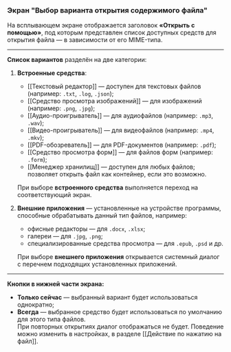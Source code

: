 ### Экран "Выбор варианта открытия содержимого файла"

На всплывающем экране отображается заголовок **«Открыть с помощью»**, под которым представлен список доступных средств для открытия файла — в зависимости от его MIME-типа.

---

**Список вариантов** разделён на две категории:

1. **Встроенные средства**:
   - [[Текстовый редактор]] — доступен для текстовых файлов (например: `.txt`, `.log`, `.json`);
   - [[Средство просмотра изображений]] — для изображений (например: `.png`, `.jpg`);
   - [[Аудио-проигрыватель]] — для аудиофайлов (например: `.mp3`, `.wav`);
   - [[Видео-проигрыватель]] — для видеофайлов (например: `.mp4`, `.mkv`);
   - [[PDF-обозреватель]] — для PDF-документов (например: `.pdf`);
   - [[Средство просмотра форм]] — для файлов форм (например: `.form`);
   - [[Менеджер хранилищ]] — доступен для любых файлов; позволяет открыть файл как контейнер, если это возможно.

   При выборе **встроенного средства** выполняется переход на соответствующий экран.

2. **Внешние приложения** — установленные на устройстве программы, способные обрабатывать данный тип файлов, например:
   - офисные редакторы — для `.docx`, `.xlsx`;
   - галереи — для `.jpg`, `.png`;
   - специализированные средства просмотра — для `.epub`, `.psd` и др.

   При выборе **внешнего приложения** открывается системный диалог с перечнем подходящих установленных приложений.

---

**Кнопки в нижней части экрана:**

- **Только сейчас** — выбранный вариант будет использоваться однократно;
- **Всегда** — выбранное средство будет использоваться по умолчанию для этого типа файлов.  
  При повторных открытиях диалог отображаться не будет. Поведение можно изменить в настройках, в разделе [[Действие по нажатию на файл]].
